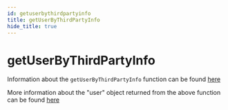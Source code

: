 ```yaml
---
id: getuserbythirdpartyinfo
title: getUserByThirdPartyInfo
hide_title: true
---
```


# getUserByThirdPartyInfo

Information about the `getUserByThirdPartyInfo` function can be found [here](../thirdparty/getuserbythirdpartyinfo)

<div class="specialNote" style="margin-bottom: 40px">
More information about the "user" object returned from the above function can be found  <a href="https://github.com/supertokens/core-driver-interface/wiki#third-party-email-password-user" rel="noopener noreferrer" target="_blank" >here</a><br/>
</div>
